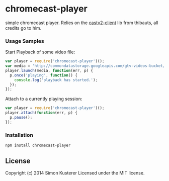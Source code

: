 # chromecast-player

simple chromecast player.
Relies on the [castv2-client](https://github.com/thibauts/node-castv2-client) lib
from thibauts, all credits go to him.

### Usage Samples

Start Playback of some video file:

```javascript
var player = require('chromecast-player')();
var media = 'http://commondatastorage.googleapis.com/gtv-videos-bucket/big_buck_bunny_1080p.mp4';
player.launch(media, function(err, p) {
  p.once('playing', function() {
    console.log('playback has started.');
  });
});
```

Attach to a currently playing session:

```javascript
var player = require('chromecast-player')();
player.attach(function(err, p) {
  p.pause();
});
```

### Installation

`npm install chromecast-player`

## License
Copyright (c) 2014 Simon Kusterer
Licensed under the MIT license.
